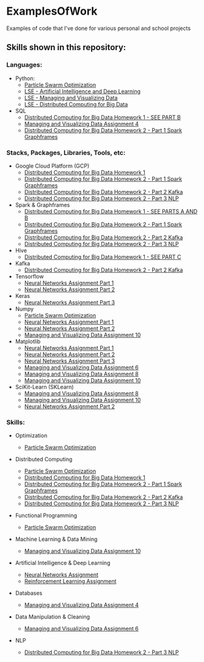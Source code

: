 # ExamplesOfWork
Examples of code that I've done for various personal and school projects


## Skills shown in this repository: 
### Languages:
  - Python: 
    - [Particle Swarm Optimization](https://github.com/anyapriya/ExamplesOfWork/tree/master/LSE%20-%20Statistical%20Computing/Particle%20Swarm%20Optimization)
    - [LSE - Artificial Intelligence and Deep Learning](https://github.com/anyapriya/ExamplesOfWork/tree/master/LSE%20-%20Artificial%20Intelligence%20and%20Deep%20Learning)
    - [LSE - Managing and Visualizing Data](https://github.com/anyapriya/ExamplesOfWork/tree/master/LSE%20-%20Managing%20and%20Visualizing%20Data)
    - [LSE - Distributed Computing for Big Data](https://github.com/anyapriya/ExamplesOfWork/tree/master/LSE%20-%20Distributed%20Computing%20for%20Big%20Data)
  - SQL
    - [Distributed Computing for Big Data Homework 1 - SEE PART B](https://github.com/anyapriya/ExamplesOfWork/blob/master/LSE%20-%20Distributed%20Computing%20for%20Big%20Data/Homework1/Homework1.ipynb)
    - [Managing and Visualizing Data Assignment 4](https://github.com/anyapriya/ExamplesOfWork/blob/master/LSE%20-%20Managing%20and%20Visualizing%20Data/Assignment%2010/Assignment4.ipynb)
    - [Distributed Computing for Big Data Homework 2 - Part 1 Spark Graphframes](https://github.com/anyapriya/ExamplesOfWork/tree/master/LSE%20-%20Distributed%20Computing%20for%20Big%20Data/Homework2/Part1-SparkGraphframes)


### Stacks, Packages, Libraries, Tools, etc:
  - Google Cloud Platform (GCP)
    - [Distributed Computing for Big Data Homework 1](https://github.com/anyapriya/ExamplesOfWork/blob/master/LSE%20-%20Distributed%20Computing%20for%20Big%20Data/Homework1/Homework1.ipynb)
    - [Distributed Computing for Big Data Homework 2 - Part 1 Spark Graphframes](https://github.com/anyapriya/ExamplesOfWork/tree/master/LSE%20-%20Distributed%20Computing%20for%20Big%20Data/Homework2/Part1-SparkGraphframes)
    - [Distributed Computing for Big Data Homework 2 - Part 2 Kafka](https://github.com/anyapriya/ExamplesOfWork/tree/master/LSE%20-%20Distributed%20Computing%20for%20Big%20Data/Homework2/Part2-Kafka)
    - [Distributed Computing for Big Data Homework 2 - Part 3 NLP](https://github.com/anyapriya/ExamplesOfWork/tree/master/LSE%20-%20Distributed%20Computing%20for%20Big%20Data/Homework2/Part3-NLP)
  - Spark & Graphframes
    - [Distributed Computing for Big Data Homework 1 - SEE PARTS A AND B](https://github.com/anyapriya/ExamplesOfWork/blob/master/LSE%20-%20Distributed%20Computing%20for%20Big%20Data/Homework1/Homework1.ipynb)
    - [Distributed Computing for Big Data Homework 2 - Part 1 Spark Graphframes](https://github.com/anyapriya/ExamplesOfWork/tree/master/LSE%20-%20Distributed%20Computing%20for%20Big%20Data/Homework2/Part1-SparkGraphframes)
    - [Distributed Computing for Big Data Homework 2 - Part 2 Kafka](https://github.com/anyapriya/ExamplesOfWork/tree/master/LSE%20-%20Distributed%20Computing%20for%20Big%20Data/Homework2/Part2-Kafka)
    - [Distributed Computing for Big Data Homework 2 - Part 3 NLP](https://github.com/anyapriya/ExamplesOfWork/tree/master/LSE%20-%20Distributed%20Computing%20for%20Big%20Data/Homework2/Part3-NLP)
  - Hive
    - [Distributed Computing for Big Data Homework 1 - SEE PART C](https://github.com/anyapriya/ExamplesOfWork/blob/master/LSE%20-%20Distributed%20Computing%20for%20Big%20Data/Homework1/Homework1.ipynb)
  - Kafka
    - [Distributed Computing for Big Data Homework 2 - Part 2 Kafka](https://github.com/anyapriya/ExamplesOfWork/tree/master/LSE%20-%20Distributed%20Computing%20for%20Big%20Data/Homework2/Part2-Kafka)
  - Tensorflow
    - [Neural Networks Assignment Part 1](https://github.com/anyapriya/ExamplesOfWork/blob/master/LSE%20-%20Artificial%20Intelligence%20and%20Deep%20Learning/NeuralNetworksAssignment/AIAssignment1P1.ipynb)
    - [Neural Networks Assignment Part 2](https://github.com/anyapriya/ExamplesOfWork/blob/master/LSE%20-%20Artificial%20Intelligence%20and%20Deep%20Learning/NeuralNetworksAssignment/AIAssignment1P2.ipynb)
  - Keras
    - [Neural Networks Assignment Part 3](https://github.com/anyapriya/ExamplesOfWork/blob/master/LSE%20-%20Artificial%20Intelligence%20and%20Deep%20Learning/NeuralNetworksAssignment/AIAssignment1P3.ipynb)
  - Numpy
    - [Particle Swarm Optimization](https://github.com/anyapriya/ExamplesOfWork/tree/master/LSE%20-%20Statistical%20Computing/Particle%20Swarm%20Optimization)  
    - [Neural Networks Assignment Part 1](https://github.com/anyapriya/ExamplesOfWork/blob/master/LSE%20-%20Artificial%20Intelligence%20and%20Deep%20Learning/NeuralNetworksAssignment/AIAssignment1P1.ipynb)
    - [Neural Networks Assignment Part 2](https://github.com/anyapriya/ExamplesOfWork/blob/master/LSE%20-%20Artificial%20Intelligence%20and%20Deep%20Learning/NeuralNetworksAssignment/AIAssignment1P2.ipynb)
    - [Managing and Visualizing Data Assignment 10](https://github.com/anyapriya/ExamplesOfWork/blob/master/LSE%20-%20Managing%20and%20Visualizing%20Data/Assignment%2010/Assignment10.ipynb)
  - Matplotlib
    - [Neural Networks Assignment Part 1](https://github.com/anyapriya/ExamplesOfWork/blob/master/LSE%20-%20Artificial%20Intelligence%20and%20Deep%20Learning/NeuralNetworksAssignment/AIAssignment1P1.ipynb)
    - [Neural Networks Assignment Part 2](https://github.com/anyapriya/ExamplesOfWork/blob/master/LSE%20-%20Artificial%20Intelligence%20and%20Deep%20Learning/NeuralNetworksAssignment/AIAssignment1P2.ipynb)
    - [Neural Networks Assignment Part 3](https://github.com/anyapriya/ExamplesOfWork/blob/master/LSE%20-%20Artificial%20Intelligence%20and%20Deep%20Learning/NeuralNetworksAssignment/AIAssignment1P3.ipynb)
    - [Managing and Visualizing Data Assignment 6](https://github.com/anyapriya/ExamplesOfWork/blob/master/LSE%20-%20Managing%20and%20Visualizing%20Data/Assignment%2010/Assignment6.ipynb)
    - [Managing and Visualizing Data Assignment 8](https://github.com/anyapriya/ExamplesOfWork/blob/master/LSE%20-%20Managing%20and%20Visualizing%20Data/Assignment%2010/Assignment8.ipynb)
    - [Managing and Visualizing Data Assignment 10](https://github.com/anyapriya/ExamplesOfWork/blob/master/LSE%20-%20Managing%20and%20Visualizing%20Data/Assignment%2010/Assignment10.ipynb)
  - SciKit-Learn (SKLearn)
    - [Managing and Visualizing Data Assignment 8](https://github.com/anyapriya/ExamplesOfWork/blob/master/LSE%20-%20Managing%20and%20Visualizing%20Data/Assignment%2010/Assignment8.ipynb)
    - [Managing and Visualizing Data Assignment 10](https://github.com/anyapriya/ExamplesOfWork/blob/master/LSE%20-%20Managing%20and%20Visualizing%20Data/Assignment%2010/Assignment10.ipynb)
    - [Neural Networks Assignment Part 2](https://github.com/anyapriya/ExamplesOfWork/blob/master/LSE%20-%20Artificial%20Intelligence%20and%20Deep%20Learning/NeuralNetworksAssignment/AIAssignment1P2.ipynb)



### Skills:
  - Optimization
    - [Particle Swarm Optimization](https://github.com/anyapriya/ExamplesOfWork/tree/master/LSE%20-%20Statistical%20Computing/Particle%20Swarm%20Optimization)  
  - Distributed Computing 
    - [Particle Swarm Optimization](https://github.com/anyapriya/ExamplesOfWork/tree/master/LSE%20-%20Statistical%20Computing/Particle%20Swarm%20Optimization)
    - [Distributed Computing for Big Data Homework 1](https://github.com/anyapriya/ExamplesOfWork/blob/master/LSE%20-%20Distributed%20Computing%20for%20Big%20Data/Homework1/Homework1.ipynb)
    - [Distributed Computing for Big Data Homework 2 - Part 1 Spark Graphframes](https://github.com/anyapriya/ExamplesOfWork/tree/master/LSE%20-%20Distributed%20Computing%20for%20Big%20Data/Homework2/Part1-SparkGraphframes)
    - [Distributed Computing for Big Data Homework 2 - Part 2 Kafka](https://github.com/anyapriya/ExamplesOfWork/tree/master/LSE%20-%20Distributed%20Computing%20for%20Big%20Data/Homework2/Part2-Kafka)
    - [Distributed Computing for Big Data Homework 2 - Part 3 NLP](https://github.com/anyapriya/ExamplesOfWork/tree/master/LSE%20-%20Distributed%20Computing%20for%20Big%20Data/Homework2/Part3-NLP)

  - Functional Programming
    - [Particle Swarm Optimization](https://github.com/anyapriya/ExamplesOfWork/tree/master/LSE%20-%20Statistical%20Computing/Particle%20Swarm%20Optimization)
  - Machine Learning & Data Mining
    - [Managing and Visualizing Data Assignment 10](https://github.com/anyapriya/ExamplesOfWork/blob/master/LSE%20-%20Managing%20and%20Visualizing%20Data/Assignment%2010/Assignment10.ipynb)
  - Artificial Intelligence & Deep Learning
    - [Neural Networks Assignment](https://github.com/anyapriya/ExamplesOfWork/tree/master/LSE%20-%20Artificial%20Intelligence%20and%20Deep%20Learning/NeuralNetworksAssignment)
    - [Reinforcement Learning Assignment](https://github.com/anyapriya/ExamplesOfWork/tree/master/LSE%20-%20Artificial%20Intelligence%20and%20Deep%20Learning/ReinforcementLearningAssignment)
  - Databases
    - [Managing and Visualizing Data Assignment 4](https://github.com/anyapriya/ExamplesOfWork/blob/master/LSE%20-%20Managing%20and%20Visualizing%20Data/Assignment%2010/Assignment4.ipynb)
  - Data Manipulation & Cleaning
    - [Managing and Visualizing Data Assignment 6](https://github.com/anyapriya/ExamplesOfWork/blob/master/LSE%20-%20Managing%20and%20Visualizing%20Data/Assignment%2010/Assignment6.ipynb)
  - NLP
    - [Distributed Computing for Big Data Homework 2 - Part 3 NLP](https://github.com/anyapriya/ExamplesOfWork/tree/master/LSE%20-%20Distributed%20Computing%20for%20Big%20Data/Homework2/Part3-NLP)
